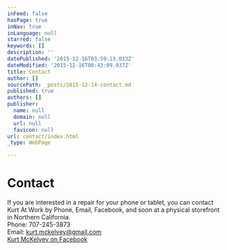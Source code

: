 ```yaml
---
inFeed: false
hasPage: true
inNav: true
inLanguage: null
starred: false
keywords: []
description: ''
datePublished: '2015-12-16T03:59:13.013Z'
dateModified: '2015-12-16T00:43:09.937Z'
title: Contact
author: []
sourcePath: _posts/2015-12-14-contact.md
published: true
authors: []
publisher:
  name: null
  domain: null
  url: null
  favicon: null
url: contact/index.html
_type: WebPage

---
```

# Contact

If you are interested in a repair for your phone or tablet, you can contact Kurt At Work by Phone, Email, Facebook, and soon at a physical storefront in Northern California.  
Phone: 707-245-3873  
Email: kurt.mckelvey@gmail.com  
[Kurt McKelvey on Facebook][0]

[0]: http://www.facebook.com/kurtmckelvey